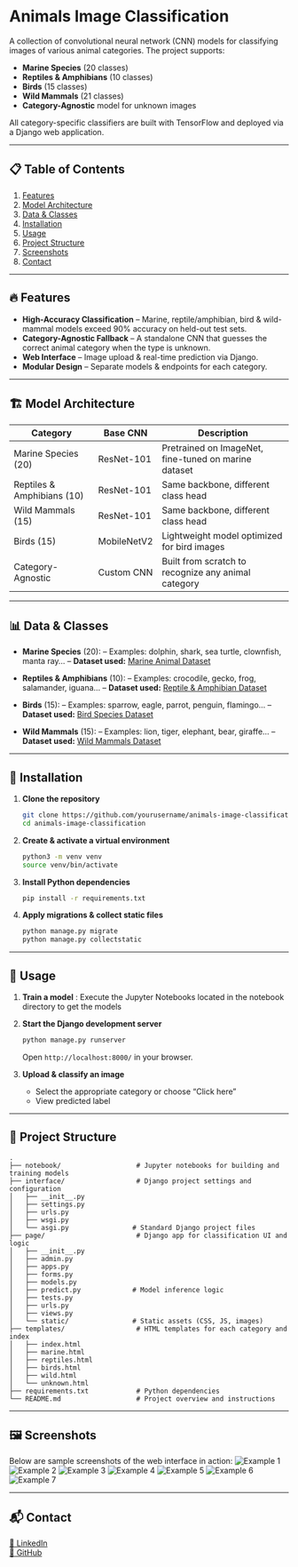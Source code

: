 # Animals Image Classification

A collection of convolutional neural network (CNN) models for classifying images of various animal categories. The project supports:

* **Marine Species** (20 classes)
* **Reptiles & Amphibians** (10 classes)
* **Birds** (15 classes)
* **Wild Mammals** (21 classes)
* **Category-Agnostic** model for unknown images

All category-specific classifiers are built with TensorFlow and deployed via a Django web application.

---

## 📋 Table of Contents

1. [Features](#-features)
2. [Model Architecture](#-model-architecture)
3. [Data & Classes](#-data--classes)
4. [Installation](#-installation)
5. [Usage](#-usage)
6. [Project Structure](#-project-structure)
7. [Screenshots](#-screenshots)
8. [Contact](#-contact)

---

## 🔥 Features

* **High-Accuracy Classification**
  – Marine, reptile/amphibian, bird & wild-mammal models exceed 90% accuracy on held-out test sets.
* **Category-Agnostic Fallback**
  – A standalone CNN that guesses the correct animal category when the type is unknown.
* **Web Interface**
  – Image upload & real-time prediction via Django.
* **Modular Design**
  – Separate models & endpoints for each category.

---

## 🏗️ Model Architecture

| Category                   | Base CNN    | Description                                          |
| -------------------------- | ----------- | ---------------------------------------------------- |
| Marine Species (20)        | ResNet-101  | Pretrained on ImageNet, fine-tuned on marine dataset |
| Reptiles & Amphibians (10) | ResNet-101  | Same backbone, different class head                  |
| Wild Mammals (15)          | ResNet-101  | Same backbone, different class head                  |
| Birds (15)                 | MobileNetV2 | Lightweight model optimized for bird images          |
| Category-Agnostic          | Custom CNN  | Built from scratch to recognize any animal category  |

---

## 📊 Data & Classes

* **Marine Species** (20):
  – Examples: dolphin, shark, sea turtle, clownfish, manta ray…
  – **Dataset used:** [Marine Animal Dataset]([https://example.com/marine-dataset](https://www.kaggle.com/datasets/ismail703/marine-animals-dataset))

* **Reptiles & Amphibians** (10):
  – Examples: crocodile, gecko, frog, salamander, iguana…
  – **Dataset used:** [Reptile & Amphibian Dataset](https://www.kaggle.com/datasets/ismail703/reptiles-and-amphibians-dataset)

* **Birds** (15):
  – Examples: sparrow, eagle, parrot, penguin, flamingo…
  – **Dataset used:** [Bird Species Dataset](https://www.kaggle.com/datasets/elhaddadmohamed/birds-v4)

* **Wild Mammals** (15):
  – Examples: lion, tiger, elephant, bear, giraffe…
  – **Dataset used:** [Wild Mammals Dataset](https://www.kaggle.com/datasets/elhaddadmohamed/final-datasets-v2)

---

## 🚀 Installation

1. **Clone the repository**

   ```bash
   git clone https://github.com/yourusername/animals-image-classification.git
   cd animals-image-classification
   ```

2. **Create & activate a virtual environment**

   ```bash
   python3 -m venv venv
   source venv/bin/activate
   ```

3. **Install Python dependencies**

   ```bash
   pip install -r requirements.txt
   ```

4. **Apply migrations & collect static files**

   ```bash
   python manage.py migrate
   python manage.py collectstatic
   ```

---

## 🎯 Usage

1. **Train a model** :
   Execute the Jupyter Notebooks located in the notebook directory to get the models

2. **Start the Django development server**

   ```bash
   python manage.py runserver
   ```

   Open `http://localhost:8000/` in your browser.

3. **Upload & classify an image**

   * Select the appropriate category or choose “Click here”
   * View predicted label

---

## 📂 Project Structure

```
.
├── notebook/                   # Jupyter notebooks for building and training models
├── interface/                  # Django project settings and configuration
│   ├── __init__.py
│   ├── settings.py
│   ├── urls.py
│   ├── wsgi.py
│   └── asgi.py                # Standard Django project files
├── page/                       # Django app for classification UI and logic
│   ├── __init__.py
│   ├── admin.py
│   ├── apps.py
│   ├── forms.py
│   ├── models.py
│   ├── predict.py             # Model inference logic
│   ├── tests.py
│   ├── urls.py
│   ├── views.py
│   └── static/                # Static assets (CSS, JS, images)
├── templates/                  # HTML templates for each category and index
│   ├── index.html
│   ├── marine.html
│   ├── reptiles.html
│   ├── birds.html
│   ├── wild.html
│   └── unknown.html
├── requirements.txt            # Python dependencies
└── README.md                   # Project overview and instructions
```
---

## 🖼️ Screenshots

Below are sample screenshots of the web interface in action:
![Example 1](screenshots/example1.png)
![Example 2](screenshots/example2.png)
![Example 3](screenshots/example3.png)
![Example 4](screenshots/example4.png)
![Example 5](screenshots/example5.png)
![Example 6](screenshots/example6.png)
![Example 7](screenshots/example7.png)

---

## 📬 Contact
[💼 LinkedIn ](www.linkedin.com/in/ismail-el-main)<br/>
[🐙 GitHub ](https://github.com/ismail703)


